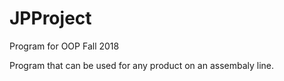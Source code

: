 # JPProject

Program for OOP Fall 2018

Program that can be used for any product on an assembaly line. 

